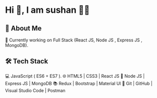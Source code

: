 # Hi 👋, I am sushan 🧑‍💻
## 🙂 About Me
🌱 Currently working on Full Stack (React JS, Node JS , Express JS , MongoDB).
## 🛠 Tech Stack
💻 JavaScript ( ES6 + ES7 ).
🌐 HTML5 | CSS3 | React JS
🏬 Node JS | Express JS | MongoDB
📚 Redux | Bootstrap | Material UI
🔧 Git | GitHub | Visual Studio Code | Postman

